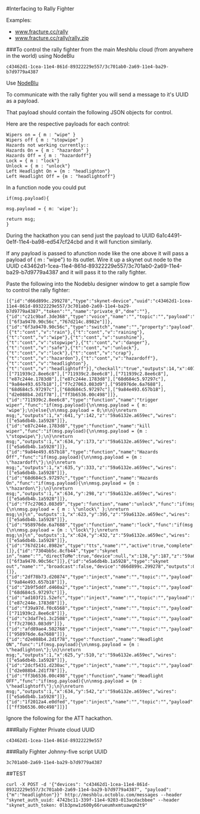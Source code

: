 
#Interfacing to Rally Fighter

Examples:
- www.fracture.cc/rally
- www.fracture.cc/rally/rally.zip

###To control the rally fighter from the main Meshblu cloud (from anywhere in the world) using NodeBlu
```
c43462d1-1cea-11e4-861d-89322229e557/3c701ab0-2a69-11e4-ba29-b7d9779a4387

```

Use [NodeBlu](https://chrome.google.com/webstore/detail/nodeblu/aanmmiaepnlibdlobmbhmfemjioahilm?hl=en-US)

To communicate with the rally fighter you will send a message to it's UUID as a payload.

That payload should contain the following JSON objects for control.

Here are the respective payloads for each control:

```
Wipers on = { m : "wipe" } 
Wipers off { m : "stopwipe" } 
Hazards not working currently::
Hazards On = { m : "hazardon" } 
Hazards Off = { m : "hazardoff"} 
Lock = { m : "lock"} 
Unlock = { m : "unlock"}
Left Headlight On = {m : "headlighton"}
Left Headlight Off = {m : "headlightoff"}
```

In a function node you could put
```
if(msg.payload){

msg.payload = { m: 'wipe'};

return msg;
}
```

During the hackathon you can send just the payload to UUID 6a1c4491-0e1f-11e4-ba98-ed547cf24cbd and it will function similarly. 

If any payload is passed to afunction node like the one above it will pass a payload of { m : "wipe"} to its outlet.
Wire it up a skynet out node to the UUID c43462d1-1cea-11e4-861d-89322229e557/3c701ab0-2a69-11e4-ba29-b7d9779a4387 and it will pass it to the rally fighter. 

Paste the following into the Nodeblu designer window to get a sample flow to control the rally fighter:
```
[{"id":"d66d899c.299278","type":"skynet-device","uuid":"c43462d1-1cea-11e4-861d-89322229e557/3c701ab0-2a69-11e4-ba29-b7d9779a4387","token":"","name":"private_0","dne":""},{"id":"c21c9baf.3de368","type":"voice","name":"","topic":"","payload":"","payloadType":"string","repeat":"","crontab":"","active":true,"once":false,"x":286,"y":246,"z":"59a6132e.a659ec","wires":[["6f3a9470.90c56c","767d214c.8982e"]]},{"id":"6f3a9470.90c56c","type":"switch","name":"","property":"payload","rules":[{"t":"cont","v":"rain"},{"t":"cont","v":"raining"},{"t":"cont","v":"wipe"},{"t":"cont","v":"sunshine"},{"t":"cont","v":"stopwipe"},{"t":"cont","v":"danger"},{"t":"cont","v":"safe"},{"t":"cont","v":"unlock"},{"t":"cont","v":"lock"},{"t":"cont","v":"crap"},{"t":"cont","v":"hazardon"},{"t":"cont","v":"hazardoff"},{"t":"cont","v":"headlighton"},{"t":"cont","v":"headlightoff"}],"checkall":"true","outputs":14,"x":407,"y":246,"z":"59a6132e.a659ec","wires":[["711939c2.8ee6c8"],["711939c2.8ee6c8"],["711939c2.8ee6c8"],["e87c244e.1783d8"],["e87c244e.1783d8"],["68d684c5.97297c"],["9a84e493.657b18"],["f7c27063.083d9"],["958976de.6a7688"],["68d684c5.97297c"],["68d684c5.97297c"],["9a84e493.657b18"],["d2e088b4.2d1f78"],["ff3b6536.00c498"]]},{"id":"711939c2.8ee6c8","type":"function","name":"trigger wiper","func":"if(msg.payload){\n\nmsg.payload = { m: 'wipe'};\n}else{\n\nmsg.payload = 0;\n\n}\nreturn msg;","outputs":1,"x":641,"y":142,"z":"59a6132e.a659ec","wires":[["e5a6db4b.1a5928"]]},{"id":"e87c244e.1783d8","type":"function","name":"kill wiper","func":"if(msg.payload){\n\nmsg.payload = {m : \"stopwipe\"};\n}\nreturn msg;","outputs":1,"x":634,"y":173,"z":"59a6132e.a659ec","wires":[["e5a6db4b.1a5928"]]},{"id":"9a84e493.657b18","type":"function","name":"Hazards Off","func":"if(msg.payload){\n\nmsg.payload = {m : \"hazardoff\"};\n}\nreturn msg;","outputs":1,"x":635,"y":333,"z":"59a6132e.a659ec","wires":[["e5a6db4b.1a5928"]]},{"id":"68d684c5.97297c","type":"function","name":"Hazards On","func":"if(msg.payload){\n\nmsg.payload = {m : \"hazardon\"};\n}\nreturn msg;","outputs":1,"x":634,"y":298,"z":"59a6132e.a659ec","wires":[["e5a6db4b.1a5928"]]},{"id":"f7c27063.083d9","type":"function","name":"unlock","func":"if(msg.payload){\n\nmsg.payload = { m : \"unlock\" };\nreturn msg;\n}\n","outputs":1,"x":623,"y":395,"z":"59a6132e.a659ec","wires":[["e5a6db4b.1a5928"]]},{"id":"958976de.6a7688","type":"function","name":"lock","func":"if(msg.payload){\n\nmsg.payload = {m : \"lock\"};\nreturn msg;\n}\n","outputs":1,"x":624,"y":432,"z":"59a6132e.a659ec","wires":[["e5a6db4b.1a5928"]]},{"id":"767d214c.8982e","type":"tts","name":"","active":true,"complete":false,"voiceName":"","x":283,"y":408,"z":"59a6132e.a659ec","wires":[]},{"id":"7304bb5c.8cfb44","type":"skynet in","name":"","directToMe":true,"device":null,"x":138,"y":187,"z":"59a6132e.a659ec","wires":[["6f3a9470.90c56c"]]},{"id":"e5a6db4b.1a5928","type":"skynet out","name":"","broadcast":false,"device":"d66d899c.299278","outputs":0,"x":911,"y":336,"z":"59a6132e.a659ec","wires":[]},{"id":"2df78b73.d20874","type":"inject","name":"","topic":"","payload":"","payloadType":"date","repeat":"","crontab":"","once":false,"sidebarInput":false,"x":440,"y":357,"z":"59a6132e.a659ec","wires":[["9a84e493.657b18"]]},{"id":"2b9f5ddf.d460a2","type":"inject","name":"","topic":"","payload":"","payloadType":"date","repeat":"","crontab":"","once":false,"sidebarInput":false,"x":442,"y":398,"z":"59a6132e.a659ec","wires":[["68d684c5.97297c"]]},{"id":"ad103f21.52efc","type":"inject","name":"","topic":"","payload":"","payloadType":"date","repeat":"","crontab":"","once":false,"sidebarInput":false,"x":388,"y":153,"z":"59a6132e.a659ec","wires":[["e87c244e.1783d8"]]},{"id":"f39a97d.f0c6568","type":"inject","name":"","topic":"","payload":"","payloadType":"date","repeat":"","crontab":"","once":false,"sidebarInput":false,"x":398,"y":119,"z":"59a6132e.a659ec","wires":[["711939c2.8ee6c8"]]},{"id":"c3daf7e1.3c2508","type":"inject","name":"","topic":"","payload":"","payloadType":"date","repeat":"","crontab":"","once":false,"sidebarInput":false,"x":443,"y":442,"z":"59a6132e.a659ec","wires":[["f7c27063.083d9"]]},{"id":"afd89ae4.502768","type":"inject","name":"","topic":"","payload":"","payloadType":"date","repeat":"","crontab":"","once":false,"sidebarInput":false,"x":446,"y":477,"z":"59a6132e.a659ec","wires":[["958976de.6a7688"]]},{"id":"d2e088b4.2d1f78","type":"function","name":"Headlight ON","func":"if(msg.payload){\n\nmsg.payload = {m : \"headlighton\"};\n}\nreturn msg;","outputs":1,"x":625,"y":510,"z":"59a6132e.a659ec","wires":[["e5a6db4b.1a5928"]]},{"id":"2dcf5431.d230ac","type":"inject","name":"","topic":"","payload":"","payloadType":"date","repeat":"","crontab":"","once":false,"sidebarInput":false,"x":422,"y":533,"z":"59a6132e.a659ec","wires":[["d2e088b4.2d1f78"]]},{"id":"ff3b6536.00c498","type":"function","name":"Headlight OFF","func":"if(msg.payload){\n\nmsg.payload = {m : \"headlightoff\"};\n}\nreturn msg;","outputs":1,"x":634,"y":542,"z":"59a6132e.a659ec","wires":[["e5a6db4b.1a5928"]]},{"id":"1f2012a4.e0dfed","type":"inject","name":"","topic":"","payload":"","payloadType":"date","repeat":"","crontab":"","once":false,"sidebarInput":false,"x":431,"y":576,"z":"59a6132e.a659ec","wires":[["ff3b6536.00c498"]]}]
```


Ignore the following for the ATT hackathon.

###Rally Fighter Private cloud UUID
```
c43462d1-1cea-11e4-861d-89322229e557
```

###Rally Fighter Johnny-five script UUID
```
3c701ab0-2a69-11e4-ba29-b7d9779a4387
```

##TEST
```
curl -X POST -d '{"devices": "c43462d1-1cea-11e4-861d-89322229e557/3c701ab0-2a69-11e4-ba29-b7d9779a4387", "payload": {"m":"headlighton"}}' http://meshblu.octoblu.com/messages --header "skynet_auth_uuid: 4742bc11-339f-11e4-9203-013acdacbbee" --header "skynet_auth_token: 0lb3pnw1z600y66rueumhxmtuawqm2t9"
```
